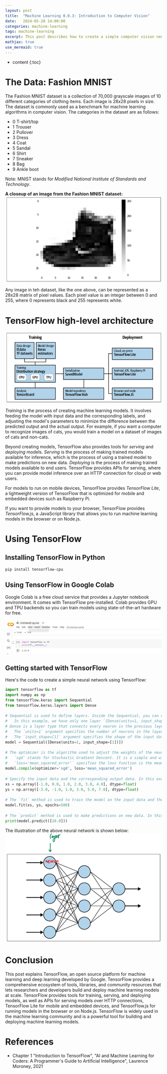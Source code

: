 ```yaml
---
layout: post
title:  "Machine Learning 0.0.3: Introduction to Computer Vision"
date:   2024-05-28 14:00:00
categories: machine-learning 
tags: machine-learning
excerpt: This post describes how to create a simple computer vision neural network using the Fashion MNIST dataset.
mathjax: true
use_mermaid: true
---
```


* content
{:toc}

# The Data: Fashion MNIST
The Fashion MNIST dataset is a collection of 70,000 grayscale images of 10 different categories of clothing items. Each image is 28x28 pixels in size. The dataset is commonly used as a benchmark for machine learning algorithms in computer vision. The categories in the dataset are as follows:  
- 0 T-shirt/top
- 1 Trouser
- 2 Pullover
- 3 Dress
- 4 Coat
- 5 Sandal
- 6 Shirt
- 7 Sneaker
- 8 Bag
- 9 Ankle boot

Note: MNIST stands for _Modified National Institute of Standards and Technology_.

<strong>A closeup of an image from the Fashion MNIST dataset:</strong>  
![A Closeup](/assets/images/ML/003/closeup.png)  

Any image in teh dataset, like the one above, can be represented as a 28x28 matrix of pixel values. Each pixel value is an integer between 0 and 255, where 0 represents black and 255 represents white.
# TensorFlow high-level architecture
![TensorFlow high-level architecture](/assets/images/ML/002/tensorflow-architecture.png)

_Training_ is the process of creating machine learning models. It involves feeding the model with input data and the corresponding labels, and 
adjusting the model's parameters to minimize the difference between the predicted output and the actual output. 
For example, if you want a computer to recognize images of cats, you would train a model on a dataset of images of cats and non-cats.

Beyond creating models, TensorFlow also provides tools for _serving_ and _deploying_ models. _Serving_ is the process of making trained models available for
inference, which is the process of using a trained model to make predictions on new data. _Deploying_ is the process of making trained models available to end users.
TensorFlow provides APIs for serving, where you can provide model inference over an HTTP connection for cloud or web users.   

For models to run on mobile devices, TensorFlow provides _TensorFlow Lite_, a lightweight version of TensorFlow that is optimized for mobile and embedded devices such as Raspberry Pi.  

If you want to provide models to your browser, TensorFlow provides _TensorFlow.js_, a JavaScript library that allows you to run machine learning models in the browser or on Node.js.  

# Using TensorFlow  

## Installing TensorFlow in Python

```bash
pip install tensorflow-cpu
```

## Using TensorFlow in Google Colab
Google Colab is a free cloud service that provides a Jupyter notebook environment. It comes with TensorFlow pre-installed. Colab provides GPU and TPU backends so you 
can train models using state-of-the-art hardware for free.

![Google Colab](/assets/images/ML/002/colab.png)

## Getting started with TensorFlow

Here's the code to create a simple neural network using TensorFlow:

```python
import tensorflow as tf
import numpy as np
from tensorflow.keras import Sequential
from tensorflow.keras.layers import Dense

# Sequential is used to define layers. Inside the Sequential, you can define the layers of the neural network. 
#   In this example, we have only one layer `[Dense(units=1, input_shape=[1])]`.
# Dense is a layer type that connects every neuron in the previous layer to every neuron in the current layer.
#   The `units=1` argument specifies the number of neurons in the layer. In this case, we have only one neuron.
#   The `input_shape=[1]` argument specifies the shape of the input data. In this case, the input data is a single number.
model = Sequential([Dense(units=1, input_shape=[1])])

# The optimizer is the algorithm used to adjust the weights of the neural network during training to minimize the loss.
#   `sgd` stands for Stochastic Gradient Descent. It is a simple and widely used optimizer.
#   `loss='mean_squared_error'` specifies the loss function is the mean squared error. It is used to measure the difference between the predicted output and the actual output.
model.compile(optimizer='sgd', loss='mean_squared_error')

# Specify the input data and the corresponding output data. In this example, we are trying to learn the function y = 2x - 1.
xs = np.array([-1.0, 0.0, 1.0, 2.0, 3.0, 4.0], dtype=float)
ys = np.array([-3.0, -1.0, 1.0, 3.0, 5.0, 7.0], dtype=float)

# The `fit` method is used to train the model on the input data and the corresponding output data.
model.fit(xs, ys, epochs=500)

# The `predict` method is used to make predictions on new data. In this example, we are predicting the output for x = 10.
print(model.predict([10.0]))
```
The illustration of the above neural network is shown below:
![Neural Network](/assets/images/ML/002/nn.png)


# Conclusion
This post explains TensorFlow, an open source platform for machine learning and deep learning developed by Google. TensorFlow provides a comprehensive ecosystem of tools, libraries, and community resources that lets researchers and developers build and deploy machine learning models at scale. TensorFlow provides tools for training, serving, and deploying models, as well as APIs for serving models over HTTP connections, TensorFlow Lite for mobile and embedded devices, and TensorFlow.js for running models in the browser or on Node.js. TensorFlow is widely used in the machine learning community and is a powerful tool for building and deploying machine learning models.

# References
- Chapter 1 "Introduction to TensorFlow", "AI and Machine Learning for Coders: A Programmer's Guide to Artificial Intelligence", Laurence Moroney, 2021